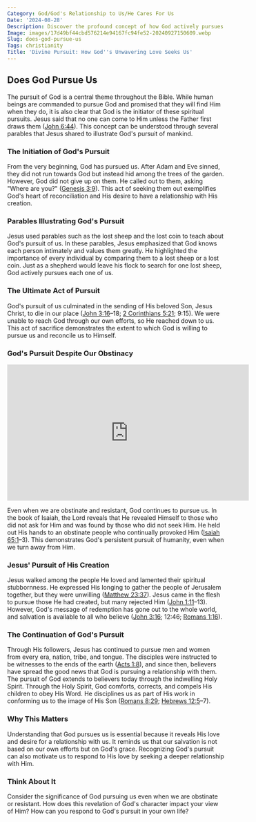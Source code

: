 ```yaml
---
Category: God/God's Relationship to Us/He Cares For Us
Date: '2024-08-28'
Description: Discover the profound concept of how God actively pursues us with love and grace, exploring the divine pursuit of humanity and the significance of this spiritual journey.
Image: images/17d49bf44cbd576214e94167fc94fe52-20240927150609.webp
Slug: does-god-pursue-us
Tags: christianity
Title: 'Divine Pursuit: How God''s Unwavering Love Seeks Us'
---
```


## Does God Pursue Us

The pursuit of God is a central theme throughout the Bible. While human beings are commanded to pursue God and promised that they will find Him when they do, it is also clear that God is the initiator of these spiritual pursuits. Jesus said that no one can come to Him unless the Father first draws them ([John 6:44](https://www.bibleref.com/John/6/John-6-44.html)). This concept can be understood through several parables that Jesus shared to illustrate God's pursuit of mankind.

### The Initiation of God's Pursuit

From the very beginning, God has pursued us. After Adam and Eve sinned, they did not run towards God but instead hid among the trees of the garden. However, God did not give up on them. He called out to them, asking "Where are you?" ([Genesis 3:9](https://www.bibleref.com/Genesis/3/Genesis-3-9.html)). This act of seeking them out exemplifies God's heart of reconciliation and His desire to have a relationship with His creation.

### Parables Illustrating God's Pursuit

Jesus used parables such as the lost sheep and the lost coin to teach about God's pursuit of us. In these parables, Jesus emphasized that God knows each person intimately and values them greatly. He highlighted the importance of every individual by comparing them to a lost sheep or a lost coin. Just as a shepherd would leave his flock to search for one lost sheep, God actively pursues each one of us.

### The Ultimate Act of Pursuit

God's pursuit of us culminated in the sending of His beloved Son, Jesus Christ, to die in our place ([John 3:16](https://www.bibleref.com/John/3/John-3-16.html)–18; [2 Corinthians 5:21](https://www.bibleref.com/2-Corinthians/5/2-Corinthians-5-21.html); 9:15). We were unable to reach God through our own efforts, so He reached down to us. This act of sacrifice demonstrates the extent to which God is willing to pursue us and reconcile us to Himself.

### God's Pursuit Despite Our Obstinacy


<iframe width="560" height="315" src="https://www.youtube.com/embed/IqKXH_MhJXg" frameborder="0" allow="autoplay; encrypted-media" allowfullscreen></iframe>


Even when we are obstinate and resistant, God continues to pursue us. In the book of Isaiah, the Lord reveals that He revealed Himself to those who did not ask for Him and was found by those who did not seek Him. He held out His hands to an obstinate people who continually provoked Him ([Isaiah 65:1](https://www.bibleref.com/Isaiah/65/Isaiah-65-1.html)–3). This demonstrates God's persistent pursuit of humanity, even when we turn away from Him.

### Jesus' Pursuit of His Creation

Jesus walked among the people He loved and lamented their spiritual stubbornness. He expressed His longing to gather the people of Jerusalem together, but they were unwilling ([Matthew 23:37](https://www.bibleref.com/Matthew/23/Matthew-23-37.html)). Jesus came in the flesh to pursue those He had created, but many rejected Him ([John 1:11](https://www.bibleref.com/John/1/John-1-11.html)–13). However, God's message of redemption has gone out to the whole world, and salvation is available to all who believe ([John 3:16](https://www.bibleref.com/John/3/John-3-16.html); 12:46; [Romans 1:16](https://www.bibleref.com/Romans/1/Romans-1-16.html)).

### The Continuation of God's Pursuit

Through His followers, Jesus has continued to pursue men and women from every era, nation, tribe, and tongue. The disciples were instructed to be witnesses to the ends of the earth ([Acts 1:8](https://www.bibleref.com/Acts/1/Acts-1-8.html)), and since then, believers have spread the good news that God is pursuing a relationship with them. The pursuit of God extends to believers today through the indwelling Holy Spirit. Through the Holy Spirit, God comforts, corrects, and compels His children to obey His Word. He disciplines us as part of His work in conforming us to the image of His Son ([Romans 8:29](https://www.bibleref.com/Romans/8/Romans-8-29.html); [Hebrews 12:5](https://www.bibleref.com/Hebrews/12/Hebrews-12-5.html)–7).

### Why This Matters

Understanding that God pursues us is essential because it reveals His love and desire for a relationship with us. It reminds us that our salvation is not based on our own efforts but on God's grace. Recognizing God's pursuit can also motivate us to respond to His love by seeking a deeper relationship with Him.

### Think About It

Consider the significance of God pursuing us even when we are obstinate or resistant. How does this revelation of God's character impact your view of Him? How can you respond to God's pursuit in your own life?